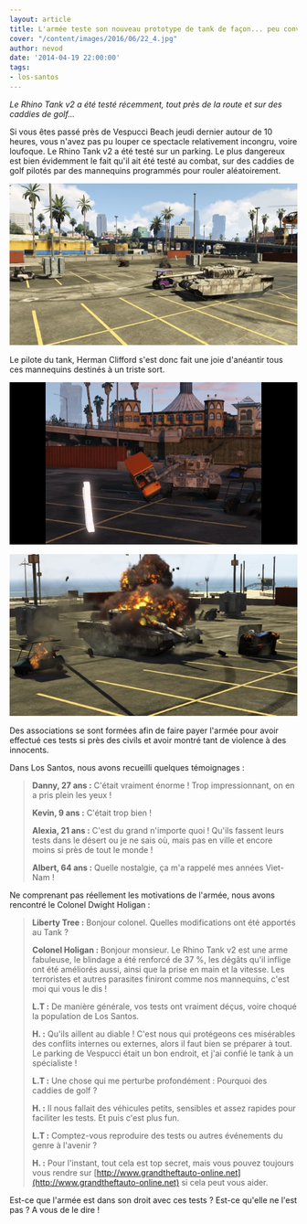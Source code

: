 ```yaml
---
layout: article
title: L'armée teste son nouveau prototype de tank de façon... peu conventionnelle
cover: "/content/images/2016/06/22_4.jpg"
author: nevod
date: '2014-04-19 22:00:00'
tags:
- los-santos
---
```


_Le Rhino Tank v2 a été testé récemment, tout près de la route et sur des caddies de golf..._

Si vous êtes passé près de Vespucci Beach jeudi dernier autour de 10 heures, vous n'avez pas pu louper ce spectacle relativement incongru, voire loufoque. Le Rhino Tank v2 a été testé sur un parking. Le plus dangereux est bien évidemment le fait qu'il ait été testé au combat, sur des caddies de golf pilotés par des mannequins programmés pour rouler aléatoirement.

![Les passants sont restés ahuris.](  /content/images/2016/06/22_3.jpg)

Le pilote du tank, Herman Clifford s'est donc fait une joie d'anéantir tous ces mannequins destinés à un triste sort.

![](  /content/images/2016/06/22_5.jpg)

![](  /content/images/2016/06/22_2.jpg)

Des associations se sont formées afin de faire payer l'armée pour avoir effectué ces tests si près des civils et avoir montré tant de violence à des innocents.

Dans Los Santos, nous avons recueilli quelques témoignages :

> **Danny, 27 ans :** C'était vraiment énorme ! Trop impressionnant, on en a pris plein les yeux !
> 
> **Kevin, 9 ans :** C'était trop bien !
> 
> **Alexia, 21 ans :** C'est du grand n'importe quoi ! Qu'ils fassent leurs tests dans le désert ou je ne sais où, mais pas en ville et encore moins si près de tout le monde !
> 
> **Albert, 64 ans :** Quelle nostalgie, ça m'a rappelé mes années Viet-Nam !

Ne comprenant pas réellement les motivations de l'armée, nous avons rencontré le Colonel Dwight Holigan :

> **Liberty Tree :** Bonjour colonel. Quelles modifications ont été apportés au Tank ?
> 
> **Colonel Holigan :** Bonjour monsieur. Le Rhino Tank v2 est une arme fabuleuse, le blindage a été renforcé de 37 %, les dégâts qu'il inflige ont été améliorés aussi, ainsi que la prise en main et la vitesse. Les terroristes et autres parasites finiront comme nos mannequins, c'est moi qui vous le dis !
> 
> **L.T :** De manière générale, vos tests ont vraiment déçus, voire choqué la population de Los Santos.
> 
> **H. :** Qu'ils aillent au diable ! C'est nous qui protégeons ces misérables des conflits internes ou externes, alors il faut bien se préparer à tout. Le parking de Vespucci était un bon endroit, et j'ai confié le tank à un spécialiste !
> 
> **L.T :** Une chose qui me perturbe profondément : Pourquoi des caddies de golf ?
> 
> **H. :** Il nous fallait des véhicules petits, sensibles et assez rapides pour faciliter les tests. Et puis c'est plus fun.
> 
> **L.T :** Comptez-vous reproduire des tests ou autres événements du genre à l'avenir ?
> 
> **H. :** Pour l'instant, tout cela est top secret, mais vous pouvez toujours vous rendre sur [http://www.grandtheftauto-online.net](http://www.grandtheftauto-online.net) si cela peut vous aider.

Est-ce que l'armée est dans son droit avec ces tests ? Est-ce qu'elle ne l'est pas ? A vous de le dire !

<!--kg-card-end: markdown-->
